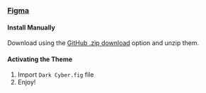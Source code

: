 ### [Figma](https://www.figma.com)

#### Install Manually

Download using the [GitHub .zip download](https://github.com/jonypeixoto/Dark-Cyber-Figma/archive/main.zip) option and unzip them.

#### Activating the Theme

1. Import `Dark Cyber.fig` file
2. Enjoy!
